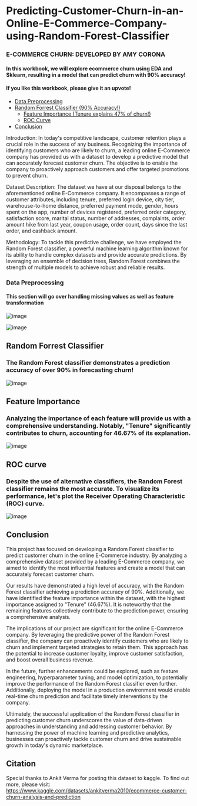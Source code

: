 # Predicting-Customer-Churn-in-an-Online-E-Commerce-Company-using-Random-Forest-Classifier

### E-COMMERCE CHURN: DEVELOPED BY AMY CORONA 

#### In this workbook, we will explore ecommerce churn using EDA and Sklearn, resulting in a model that can predict churn with 90% accuracy!

#### If you like this workbook, please give it an upvote!

* [Data Preprocessing](#section-one)
* [Random Forrest Classifier (90% Accuracy!)](#section-two)
    - [Feature Importance (Tenure explains 47% of churn!)](#subsection-one)
    - [ROC Curve](#anything-you-like)
* [Conclusion](#section-three)

Introduction:
In today's competitive landscape, customer retention plays a crucial role in the success of any business. Recognizing the importance of identifying customers who are likely to churn, a leading online E-Commerce company has provided us with a dataset to develop a predictive model that can accurately forecast customer churn. The objective is to enable the company to proactively approach customers and offer targeted promotions to prevent churn.

Dataset Description:
The dataset we have at our disposal belongs to the aforementioned online E-Commerce company. It encompasses a range of customer attributes, including tenure, preferred login device, city tier, warehouse-to-home distance, preferred payment mode, gender, hours spent on the app, number of devices registered, preferred order category, satisfaction score, marital status, number of addresses, complaints, order amount hike from last year, coupon usage, order count, days since the last order, and cashback amount.

Methodology:
To tackle this predictive challenge, we have employed the Random Forest classifier, a powerful machine learning algorithm known for its ability to handle complex datasets and provide accurate predictions. By leveraging an ensemble of decision trees, Random Forest combines the strength of multiple models to achieve robust and reliable results.

<a id="section-one"></a>

### Data Preprocessing

#### This section will go over handling missing values as well as feature transformation

![image](https://github.com/acorona1234/Predicting-Customer-Churn-in-an-Online-E-Commerce-Company-using-Random-Forest-Classifier/assets/73566258/0ce3349b-e8cf-4567-811c-bac1816bb0fa)

![image](https://github.com/acorona1234/Predicting-Customer-Churn-in-an-Online-E-Commerce-Company-using-Random-Forest-Classifier/assets/73566258/6b96fb7a-724c-4990-9578-57feac965024)

<a id="section-two"></a>

## Random Forrest Classifier
### The Random Forest classifier demonstrates a prediction accuracy of over 90% in forecasting churn!

![image](https://github.com/acorona1234/Predicting-Customer-Churn-in-an-Online-E-Commerce-Company-using-Random-Forest-Classifier/assets/73566258/3e5fbb98-de8d-405d-9d4d-a21a260395df)

<a id="subsection-one"></a>

## Feature Importance

### Analyzing the importance of each feature will provide us with a comprehensive understanding. Notably, "Tenure" significantly contributes to churn, accounting for 46.67% of its explanation.

![image](https://github.com/acorona1234/Predicting-Customer-Churn-in-an-Online-E-Commerce-Company-using-Random-Forest-Classifier/assets/73566258/f79ef8a6-809b-4c58-932e-ce679f0c1b7e)

<a id="anything-you-like"></a>

## ROC curve

### Despite the use of alternative classifiers, the Random Forest classifier remains the most accurate. To visualize its performance, let's plot the Receiver Operating Characteristic (ROC) curve.

![image](https://github.com/acorona1234/Predicting-Customer-Churn-in-an-Online-E-Commerce-Company-using-Random-Forest-Classifier/assets/73566258/ef2a916e-4910-43c4-9265-ef08cc6aaf27)

<a id="section-three"></a>
## Conclusion

This project has focused on developing a Random Forest classifier to predict customer churn in the online E-Commerce industry. By analyzing a comprehensive dataset provided by a leading E-Commerce company, we aimed to identify the most influential features and create a model that can accurately forecast customer churn.

Our results have demonstrated a high level of accuracy, with the Random Forest classifier achieving a prediction accuracy of 90%. Additionally, we have identified the feature importance within the dataset, with the highest importance assigned to "Tenure" (46.67%). It is noteworthy that the remaining features collectively contribute to the prediction power, ensuring a comprehensive analysis.

The implications of our project are significant for the online E-Commerce company. By leveraging the predictive power of the Random Forest classifier, the company can proactively identify customers who are likely to churn and implement targeted strategies to retain them. This approach has the potential to increase customer loyalty, improve customer satisfaction, and boost overall business revenue.

In the future, further enhancements could be explored, such as feature engineering, hyperparameter tuning, and model optimization, to potentially improve the performance of the Random Forest classifier even further. Additionally, deploying the model in a production environment would enable real-time churn prediction and facilitate timely interventions by the company.

Ultimately, the successful application of the Random Forest classifier in predicting customer churn underscores the value of data-driven approaches in understanding and addressing customer behavior. By harnessing the power of machine learning and predictive analytics, businesses can proactively tackle customer churn and drive sustainable growth in today's dynamic marketplace.

## Citation

Special thanks to Ankit Verma for posting this dataset to kaggle. To find out more, please visit: https://www.kaggle.com/datasets/ankitverma2010/ecommerce-customer-churn-analysis-and-prediction



